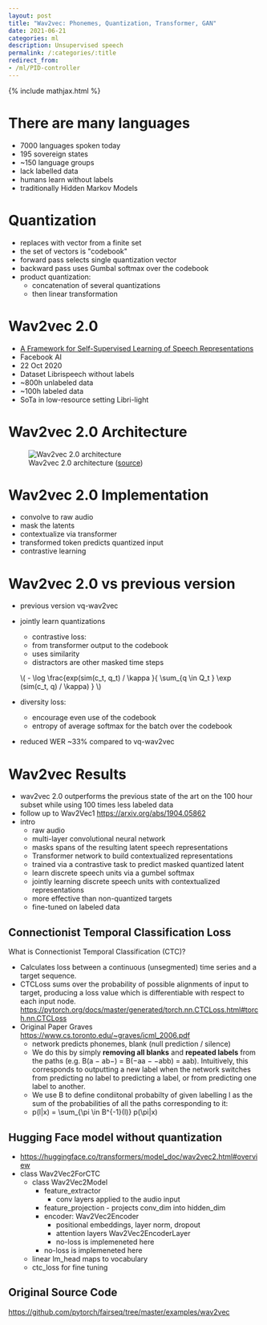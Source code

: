 ```yaml
---
layout: post
title: "Wav2vec: Phonemes, Quantization, Transformer, GAN"
date: 2021-06-21
categories: ml
description: Unsupervised speech
permalink: /:categories/:title
redirect_from:
- /ml/PID-controller
---
```


{% include mathjax.html %}

# There are many languages
- 7000 languages spoken today
- 195 sovereign states
- ~150 language groups
- lack labelled data
- humans learn without labels
- traditionally Hidden Markov Models

# Quantization
- replaces with vector from a finite set
- the set of vectors is "codebook"
- forward pass selects single quantization vector
- backward pass uses Gumbal softmax over the codebook
- product quantization:
	- concatenation of several quantizations
  	- then linear transformation


# Wav2vec 2.0
- [A Framework for Self-Supervised Learning of Speech Representations](https://arxiv.org/pdf/2006.11477.pdf)
- Facebook AI
- 22 Oct 2020
- Dataset Librispeech without labels
- ~800h unlabeled data 
- ~100h labeled data  
- SoTa in low-resource setting Libri-light


# Wav2vec 2.0 Architecture
<figure class="figure">
    <img
        class="figure-img img-fluid rounded lazyload"
        alt="Wav2vec 2.0 architecture"
        data-src="/images/wav2vec-quantization.png"
        style="max-width: 500px">
    <figcaption class="figure-caption">
        Wav2vec 2.0 architecture (<a href="https://arxiv.org/pdf/2006.11477.pdf">source</a>)
    </figcaption>
</figure>

# Wav2vec 2.0 Implementation
- convolve to raw audio
- mask the latents
- contextualize via transformer  
- transformed token predicts quantized input
- contrastive learning

# Wav2vec 2.0 vs previous version
- previous version vq-wav2vec
- jointly learn quantizations
  - contrastive loss:
  - from transformer output to the codebook
  - uses similarity
  - distractors are other masked time steps
  
  \\( - \log \frac{exp(sim(c_t, q_t) / \kappa }{ \sum_{q \in Q_t } \exp (sim(c_t, q) / \kappa) } \\)
  
- diversity loss:
  - encourage even use of the codebook
  - entropy of average softmax for the batch over the codebook
- reduced WER ~33% compared to vq-wav2vec

# Wav2vec Results
  
- wav2vec 2.0 outperforms the previous state of the art on the 100 hour subset while using 100 times less labeled data
- follow up to Wav2Vec1 https://arxiv.org/abs/1904.05862
- intro
	- raw audio
	- multi-layer convolutional neural network
	- masks spans of the resulting latent speech representations
	- Transformer network to build contextualized representations
	-  trained via a contrastive task to predict masked quantized latent
	-  learn discrete speech units via a gumbel softmax
	-  jointly learning discrete speech units with contextualized representations
	- more effective than non-quantized targets
	- fine-tuned on labeled data
      
## Connectionist Temporal Classification Loss
What is Connectionist Temporal Classification (CTC)?
- Calculates loss between a continuous (unsegmented) time series and a target sequence.
- CTCLoss sums over the probability of possible alignments of input to target, producing a loss value which is differentiable with respect to each input node. https://pytorch.org/docs/master/generated/torch.nn.CTCLoss.html#torch.nn.CTCLoss
- Original Paper Graves https://www.cs.toronto.edu/~graves/icml_2006.pdf
	- network predicts phonemes, blank (null prediction / silence)
	- We do this by simply **removing all blanks** and **repeated labels** from the paths (e.g. B(a − ab−) = B(−aa − −abb) = aab). Intuitively, this corresponds to outputting a new label when the network switches from predicting no label to predicting a label, or from predicting one label to another.
	- We use B to define condiitonal probabilty of given labelling l as the sum of the probabilities of all the paths corresponding to it:
	- p(l|x) = \sum_{\pi \in B^{-1}(l)} p(\pi|x)
	
## Hugging Face model without quantization
- https://huggingface.co/transformers/model_doc/wav2vec2.html#overview
- class Wav2Vec2ForCTC
	- class Wav2Vec2Model
		- feature_extractor
			- conv layers applied to the audio input
		- feature_projection - projects conv_dim into hidden_dim
		- encoder: Wav2Vec2Encoder
			- positional embeddings, layer norm, dropout
			- attention layers Wav2Vec2EncoderLayer
			- no-loss is implemeneted here
		- no-loss is implemeneted here
	- linear lm_head maps  to vocabulary
	- ctc_loss for fine tuning

## Original Source Code
https://github.com/pytorch/fairseq/tree/master/examples/wav2vec
